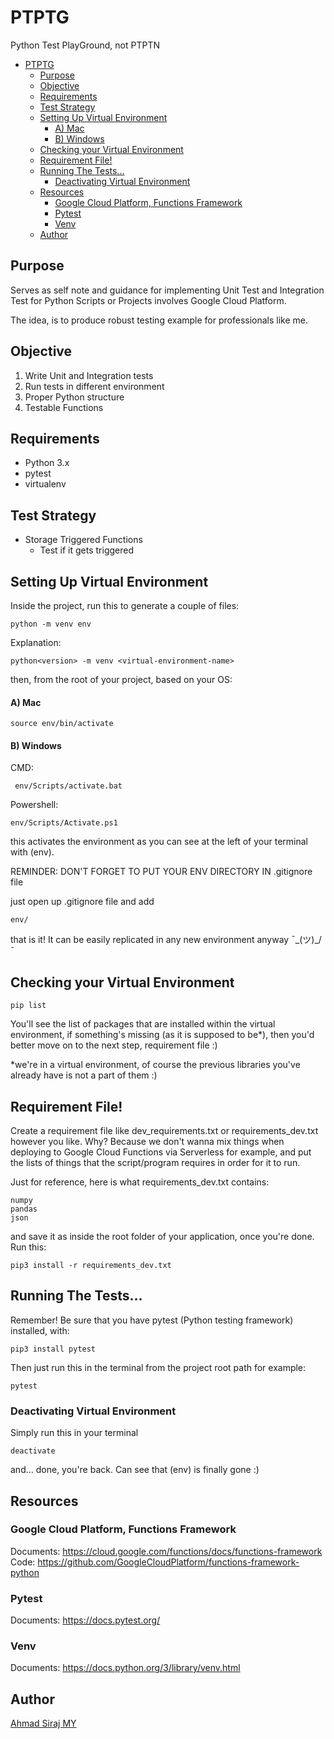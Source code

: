 # PTPTG
Python Test PlayGround, not PTPTN

- [PTPTG](#ptptg)
  - [Purpose](#purpose)
  - [Objective](#objective)
  - [Requirements](#requirements)
  - [Test Strategy](#test-strategy)
  - [Setting Up Virtual Environment](#setting-up-virtual-environment)
      - [A) Mac](#a-mac)
      - [B) Windows](#b-windows)
  - [Checking your Virtual Environment](#checking-your-virtual-environment)
  - [Requirement File!](#requirement-file)
  - [Running The Tests...](#running-the-tests)
    - [Deactivating Virtual Environment](#deactivating-virtual-environment)
  - [Resources](#resources)
    - [Google Cloud Platform, Functions Framework](#google-cloud-platform-functions-framework)
    - [Pytest](#pytest)
    - [Venv](#venv)
  - [Author](#author)

## Purpose

Serves as self note and guidance for implementing Unit Test and Integration Test for Python Scripts or Projects involves Google Cloud Platform. 

The idea, is to produce robust testing example for professionals like me.

## Objective

1) Write Unit and Integration tests
2) Run tests in different environment
3) Proper Python structure
4) Testable Functions

## Requirements

* Python 3.x
* pytest
* virtualenv

## Test Strategy

* Storage Triggered Functions
  * Test if it gets triggered

## Setting Up Virtual Environment

Inside the project, run this to generate a couple of files:

```
python -m venv env
```
Explanation:
```
python<version> -m venv <virtual-environment-name>
```

then, from the root of your project, based on your OS:

#### A) Mac
```
source env/bin/activate
```
#### B) Windows

CMD:
```
 env/Scripts/activate.bat
 ```
 Powershell:
 ```
 env/Scripts/Activate.ps1
 ```

this activates the environment as you can see at the left of your terminal with (env).

REMINDER: DON'T FORGET TO PUT YOUR ENV DIRECTORY IN .gitignore file

just open up .gitignore file and add 

```
env/
```

that is it! It can be easily replicated in any new environment anyway ¯\_(ツ)_/¯

## Checking your Virtual Environment

```
pip list
```

You'll see the list of packages that are installed within the virtual environment, if something's missing (as it is supposed to be*), then you'd better move on to the next step, requirement file :)

*we're in a virtual environment, of course the previous libraries you've already have is not a part of them :)

## Requirement File!

Create a requirement file like dev_requirements.txt or requirements_dev.txt however you like. Why? Because we don't wanna mix things when deploying to Google Cloud Functions via Serverless for example, and put the lists of things that the script/program requires in order for it to run.

Just for reference, here is what requirements_dev.txt contains:

```
numpy
pandas
json
```

and save it as inside the root folder of your application, once you're done. Run this:

```
pip3 install -r requirements_dev.txt
```

## Running The Tests...

Remember! Be sure that you have pytest (Python testing framework) installed, with:

```
pip3 install pytest
```

Then just run this in the terminal from the project root path for example:
```
pytest
```
### Deactivating Virtual Environment

Simply run this in your terminal

```
deactivate
```

and... done, you're back. Can see that (env) is finally gone :)

## Resources
### Google Cloud Platform, Functions Framework

Documents:  https://cloud.google.com/functions/docs/functions-framework
Code: https://github.com/GoogleCloudPlatform/functions-framework-python

### Pytest

Documents: https://docs.pytest.org/

### Venv

Documents: https://docs.python.org/3/library/venv.html

## Author

[Ahmad Siraj MY](https://linkedin.com/in/asmyio)